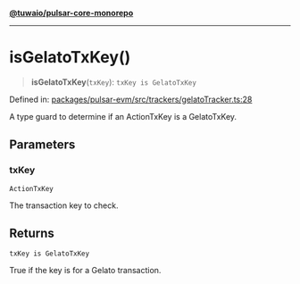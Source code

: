 [**@tuwaio/pulsar-core-monorepo**](../../../README.md)

***

# isGelatoTxKey()

> **isGelatoTxKey**(`txKey`): `txKey is GelatoTxKey`

Defined in: [packages/pulsar-evm/src/trackers/gelatoTracker.ts:28](https://github.com/TuwaIO/pulsar-core/blob/86c8fdb539eb00427d06ed808054f92cd1a1cac1/packages/pulsar-evm/src/trackers/gelatoTracker.ts#L28)

A type guard to determine if an ActionTxKey is a GelatoTxKey.

## Parameters

### txKey

`ActionTxKey`

The transaction key to check.

## Returns

`txKey is GelatoTxKey`

True if the key is for a Gelato transaction.
